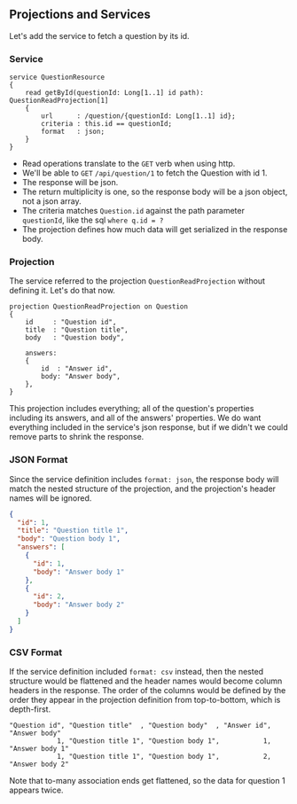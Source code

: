 Projections and Services
------------------------

Let's add the service to fetch a question by its id.

### Service

```klass
service QuestionResource
{
    read getById(questionId: Long[1..1] id path): QuestionReadProjection[1]
    {
        url      : /question/{questionId: Long[1..1] id};
        criteria : this.id == questionId;
        format   : json;
    }
}
```

* Read operations translate to the `GET` verb when using http.
* We'll be able to `GET` `/api/question/1` to fetch the Question with id 1.
* The response will be json.
* The return multiplicity is one, so the response body will be a json object, not a json array.
* The criteria matches `Question.id` against the path parameter `questionId`, like the sql `where q.id = ?`
* The projection defines how much data will get serialized in the response body.

### Projection

The service referred to the projection `QuestionReadProjection` without defining it. Let's do that now.

```klass
projection QuestionReadProjection on Question
{
    id     : "Question id",
    title  : "Question title",
    body   : "Question body",

    answers:
    {
        id  : "Answer id",
        body: "Answer body",
    },
}
```

This projection includes everything; all of the question's properties including its answers, and all of the answers' properties. We do want everything included in the service's json response, but if we didn't we could remove parts to shrink the response.

### JSON Format

Since the service definition includes `format: json`, the response body will match the nested structure of the projection, and the projection's header names will be ignored.

```json
{
  "id": 1,
  "title": "Question title 1",
  "body": "Question body 1",
  "answers": [
    {
      "id": 1,
      "body": "Answer body 1"
    },
    {
      "id": 2,
      "body": "Answer body 2"
    }
  ]
}
```

### CSV Format

If the service definition included `format: csv` instead, then the nested structure would be flattened and the header names would become column headers in the response. The order of the columns would be defined by the order they appear in the projection definition from top-to-bottom, which is depth-first.

```csv
"Question id", "Question title"  , "Question body"  , "Answer id", "Answer body"
            1, "Question title 1", "Question body 1",           1, "Answer body 1"
            1, "Question title 1", "Question body 1",           2, "Answer body 2"
```

Note that to-many association ends get flattened, so the data for question 1 appears twice.
